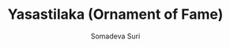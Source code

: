 ---
title: "Yasastilaka (Ornament of Fame)"
author: ["Somadeva Suri"]
year: 959
language: ["Sanskrit", "English"]
genre: ["Jain Literature", "Classical Literature", "Religious Texts", "Romance"]
description: "Somadeva Suri's Yasastilaka represents Jain Sanskrit literature's supreme achievement in champu style (alternating prose and verse), blending romantic narrative with profound Jain philosophical instruction. Composed in 959 CE at the Western Chalukya court, this monumental work narrates the spiritual journey of prince Yashodhara through multiple rebirths, interweaving his romance with Srimati alongside extensive Jain doctrinal exposition on karma theory, cosmology, ethics, and liberation. The eight books progress from worldly life through renunciation to enlightenment, embedding within the narrative framework systematic presentations of Jain metaphysics, epistemology, and soteriology. Somadeva's literary virtuosity appears in ornate Sanskrit prose rivaling Banabhatta, sophisticated verse in multiple meters, and seamless integration of philosophical discourse with compelling storytelling. The 1916 Nirnayasagar Press edition preserves this masterwork demonstrating that Jain authors could achieve literary excellence while maintaining doctrinal orthodoxy and didactic purpose."
collections: ['jain-literature', 'jain-texts', 'classical-literature', 'philosophical-works', 'religious-texts', 'medieval-india']
sources:
  - name: "Internet Archive (Part I, 1916)"
    url: "https://archive.org/details/in.ernet.dli.2015.312582"
    type: "other"
  - name: "Internet Archive (Part II, 1916)"
    url: "https://archive.org/details/in.ernet.dli.2015.446071"
    type: "other"
references:
  - name: "Wikipedia: Yasastilaka"
    url: "https://en.wikipedia.org/wiki/Yasastilaka"
    type: "wikipedia"
  - name: "Wikipedia: Somadeva (Jain author)"
    url: "https://en.wikipedia.org/wiki/Somadeva_(Jain_author)"
    type: "wikipedia"
  - name: "Wikipedia: Jain literature"
    url: "https://en.wikipedia.org/wiki/Jain_literature"
    type: "wikipedia"
  - name: "Wikipedia: Champu"
    url: "https://en.wikipedia.org/wiki/Champu"
    type: "wikipedia"
  - name: "Open Library: Yasastilaka (Ornament of Fame) year"
    url: "https://openlibrary.org/search?q=Yasastilaka+Ornament+of+Fame+year+959+Somadeva+Suri"
    type: "other"
featured: false
publishDate: 2025-10-30
tags: ['classical-literature', 'religious']
---